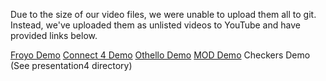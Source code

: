 Due to the size of our video files, we were unable to upload them all to git. Instead, we've uploaded them as unlisted videos to YouTube
and have provided links below.

[Froyo Demo](https://youtu.be/MPyqXa4aZic)
[Connect 4 Demo](https://youtu.be/jU5jdbU9U6g)
[Othello Demo](https://youtu.be/ZwMhcP1lEww)
[MOD Demo]()
Checkers Demo (See presentation4 directory)

